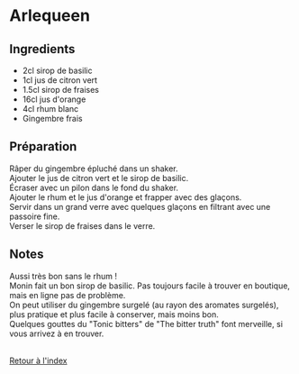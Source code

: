 # Arlequeen

## Ingredients

- 2cl sirop de basilic
- 1cl jus de citron vert
- 1.5cl sirop de fraises
- 16cl jus d'orange
- 4cl rhum blanc
- Gingembre frais

## Préparation

Râper du gingembre épluché dans un shaker. \
Ajouter le jus de citron vert et le sirop de basilic. \
Écraser avec un pilon dans le fond du shaker. \
Ajouter le rhum et le jus d'orange et frapper avec des glaçons. \
Servir dans un grand verre avec quelques glaçons en filtrant avec une passoire fine. \
Verser le sirop de fraises dans le verre. 

## Notes

Aussi très bon sans le rhum ! \
Monin fait un bon sirop de basilic. Pas toujours facile à trouver en boutique, mais en ligne pas de problème. \
On peut utiliser du gingembre surgelé (au rayon des aromates surgelés), plus pratique et plus facile à conserver, mais moins bon. \
Quelques gouttes du "Tonic bitters" de "The bitter truth" font merveille, si vous arrivez à en trouver. 


 \
[Retour à l'index](../index.md)
